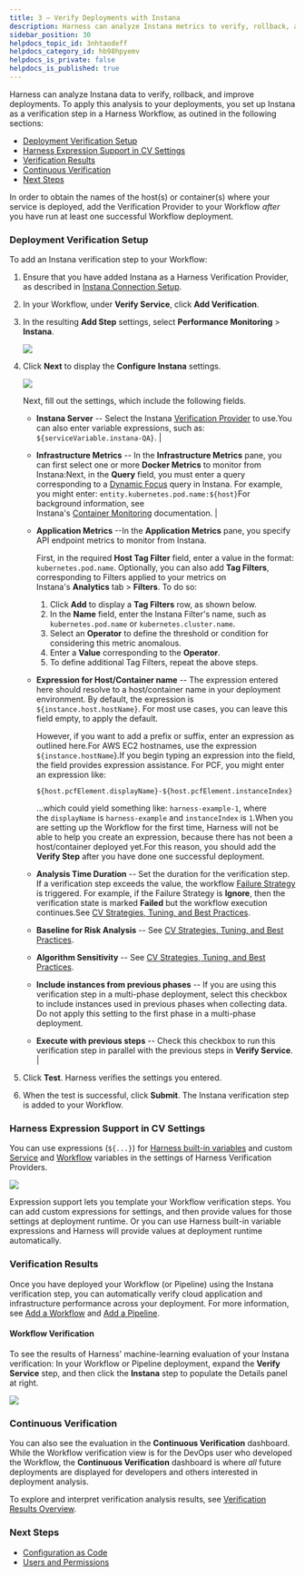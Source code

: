 ```yaml
---
title: 3 – Verify Deployments with Instana
description: Harness can analyze Instana metrics to verify, rollback, and improve deployments.
sidebar_position: 30
helpdocs_topic_id: 3nhtaodeff
helpdocs_category_id: hb98hpyemv
helpdocs_is_private: false
helpdocs_is_published: true
---
```


Harness can analyze Instana data to verify, rollback, and improve deployments. To apply this analysis to your deployments, you set up Instana as a verification step in a Harness Workflow, as outined in the following sections:

* [Deployment Verification Setup](../datadog-verification/3-verify-deployments-with-datadog.md#deployment-verification-setup)
* [Harness Expression Support in CV Settings](#harness_expression_support_in_cv_settings)
* [Verification Results](../datadog-verification/3-verify-deployments-with-datadog.md#verification-results)
* [Continuous Verification](../datadog-verification/3-verify-deployments-with-datadog.md#continuous-verification)
* [Next Steps](../datadog-verification/3-verify-deployments-with-datadog.md#next-steps)

In order to obtain the names of the host(s) or container(s) where your service is deployed, add the Verification Provider to your Workflow *after* you have run at least one successful Workflow deployment.

### Deployment Verification Setup

To add an Instana verification step to your Workflow:

1. Ensure that you have added Instana as a Harness Verification Provider, as described in [Instana Connection Setup](instana-connection-setup.md).
2. In your Workflow, under **Verify Service**, click **Add Verification**.
3. In the resulting **Add Step** settings, select **Performance Monitoring** > **Instana**.

   ![](./static/instana-verify-deployments-07.png)
	 
4. Click **Next** to display the **Configure** **Instana** settings.

   ![](./static/instana-verify-deployments-08.png)

   Next, fill out the settings, which include the following fields.  

    
    * **Instana Server** -- Select the Instana [Verification Provider](instana-connection-setup.md) to use.You can also enter variable expressions, such as: `${serviceVariable.instana-QA}`. |
    
    * **Infrastructure Metrics** -- In the **Infrastructure Metrics** pane, you can first select one or  more **Docker Metrics** to monitor from Instana:Next, in the **Query** field, you must enter a query corresponding to a [Dynamic Focus](http://docs.instana.io/dynamic_focus/) query in Instana. For example, you might enter: `entity.kubernetes.pod.name:${host}`For background information, see Instana's [Container Monitoring](https://docs.instana.io/infrastructure_monitoring/containers/) documentation. |
    
    * **Application Metrics** --In the **Application Metrics** pane, you specify API endpoint metrics to monitor from Instana.
    
      First, in the required **Host Tag Filter** field, enter a value in the format: `kubernetes.pod.name`.
      Optionally, you can also add **Tag Filters**, corresponding to Filters applied to your metrics on Instana's **Analytics** tab > **Filters**.
      To do so:
      
      1. Click **Add** to display a **Tag Filters** row, as shown below.
      2. In the **Name** field, enter the Instana Filter's name, such as `kubernetes.pod.name` or `kubernetes.cluster.name`.
      3. Select an **Operator** to define the threshold or condition for considering this metric anomalous.
      4. Enter a **Value** corresponding to the **Operator**.
      5. To define additional Tag Filters, repeat the above steps. 
    
    * **Expression for Host/Container name** -- The expression entered here should resolve to a host/container name in your deployment environment. By default, the expression is `${instance.host.hostName}`.
      For most use cases, you can leave this field empty, to apply the default. 
      
      However, if you want to add a prefix or suffix, enter an expression as outlined here.For AWS EC2 hostnames, use the expression `${instance.hostName`}.If you begin typing an expression into the field, the field provides expression assistance. For PCF, you might enter an expression like:
      ```
      ${host.pcfElement.displayName}-${host.pcfElement.instanceIndex}
      ```
      ...which could yield something like: `harness-example-1`, where the `displayName` is `harness-example` and `instanceIndex` is `1`.When you are setting up the Workflow for the first time, Harness will not be able to help you create an expression, because there has not been a host/container deployed yet.For this reason, you should add the **Verify Step** after you have done one successful deployment. 
    
    * **Analysis Time Duration** -- Set the duration for the verification step. If a verification step exceeds the value, the workflow [Failure Strategy](../../model-cd-pipeline/workflows/workflow-configuration.md#failure-strategy) is triggered. For example, if the Failure Strategy is **Ignore**, then the verification state is marked **Failed** but the workflow execution continues.See [CV Strategies, Tuning, and Best Practices](../continuous-verification-overview/concepts-cv/cv-strategies-and-best-practices.md). 
    
    * **Baseline for Risk Analysis** -- See [CV Strategies, Tuning, and Best Practices](../continuous-verification-overview/concepts-cv/cv-strategies-and-best-practices.md).
    
    * **Algorithm Sensitivity** -- See [CV Strategies, Tuning, and Best Practices](../continuous-verification-overview/concepts-cv/cv-strategies-and-best-practices.md#algorithm-sensitivity-and-failure-criteria). 
    
    * **Include instances from previous phases** -- If you are using this verification step in a multi-phase deployment, select this checkbox to include instances used in previous phases when collecting data. Do not apply this setting to the first phase in a multi-phase deployment. 
    * **Execute with previous steps** -- Check this checkbox to run this verification step in parallel with the previous steps in **Verify Service**. |

5. Click **Test**. Harness verifies the settings you entered.

6. When the test is successful, click **Submit**. The Instana verification step is added to your Workflow.

### Harness Expression Support in CV Settings

You can use expressions (`${...}`) for [Harness built-in variables](https://docs.harness.io/article/7bpdtvhq92-workflow-variables-expressions) and custom [Service](../../model-cd-pipeline/setup-services/service-configuration.md) and [Workflow](../../model-cd-pipeline/workflows/add-workflow-variables-new-template.md) variables in the settings of Harness Verification Providers.

![](./static/instana-verify-deployments-09.png)

Expression support lets you template your Workflow verification steps. You can add custom expressions for settings, and then provide values for those settings at deployment runtime. Or you can use Harness built-in variable expressions and Harness will provide values at deployment runtime automatically.

### Verification Results

Once you have deployed your Workflow (or Pipeline) using the Instana verification step, you can automatically verify cloud application and infrastructure performance across your deployment. For more information, see [Add a Workflow](../../model-cd-pipeline/workflows/workflow-configuration.md) and [Add a Pipeline](../../model-cd-pipeline/pipelines/pipeline-configuration.md).

#### Workflow Verification

To see the results of Harness' machine-learning evaluation of your Instana verification: In your Workflow or Pipeline deployment, expand the **Verify Service** step, and then click the **Instana** step to populate the Details panel at right.

![](./static/instana-verify-deployments-10.png)

### Continuous Verification

You can also see the evaluation in the **Continuous Verification** dashboard. While the Workflow verification view is for the DevOps user who developed the Workflow, the **Continuous Verification** dashboard is where *all* future deployments are displayed for developers and others interested in deployment analysis.

To explore and interpret verification analysis results, see [Verification Results Overview](../continuous-verification-overview/concepts-cv/deployment-verification-results.md).

### Next Steps

* [Configuration as Code](https://docs.harness.io/article/htvzryeqjw-configuration-as-code)
* [Users and Permissions](https://docs.harness.io/article/ven0bvulsj-users-and-permissions)

